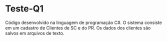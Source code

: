 # Teste-Q1
Código desenvolvido na linguagem de programação C#. O sistema consiste em um cadastro de Clientes de SC e do PR. Os dados dos clientes são salvos em arquivos de texto.
